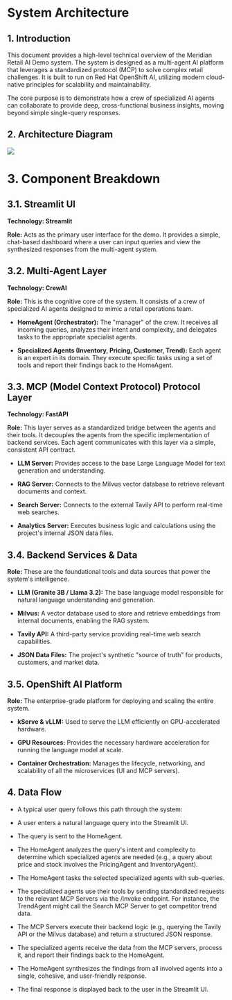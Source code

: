 # System Architecture
## 1. Introduction
This document provides a high-level technical overview of the Meridian Retail AI Demo system. The system is designed as a multi-agent AI platform that leverages a standardized protocol (MCP) to solve complex retail challenges. It is built to run on Red Hat OpenShift AI, utilizing modern cloud-native principles for scalability and maintainability.

The core purpose is to demonstrate how a crew of specialized AI agents can collaborate to provide deep, cross-functional business insights, moving beyond simple single-query responses.

## 2. Architecture Diagram
[![](https://mermaid.ink/img/pako:eNp1VFFv2jAQ_iuWH6ZOAkaBDsjDpDShbdYAEQlMnakmNzFgNcTIcdhY1f--sxNKugqkJOe77-783R33gmORMGzhtaS7DYrcZZYXT-VhiX-wJ-RliskVjdkSLzNU_eYeCZVkdJtyhVyab54ElcnjMmNZUqLexRkXqeJNe80yhXx6YBJdOJL9tr3P9aB30_GI3IktQyWyiaYy3rBcSaqEfDwBo9lo4pJIQrISWrN5kwXxsj0ohTx8sDrzMCJOkSvIIj9Yg5nnjEggecyz9Zv1DCUnQIEUSsQiPXK6obmyg_ekAPfL98cEHi2jkMk9q5PRgJl9S-A5DwhH9sy5IyGjUJHzMHti-w-R54TEzmh6UDzOP4BrdPS7Rumaxs-6pBrNY5ajT9BaRetsNJNbSTOuGOpeoy_IT-mWom6rU7-J5y_mIRnzdF_kaMFiaAVyr-sNtBee_0AiuufpAVWsoHI1iGtHNvkeTifmDuiGpyyvzOcZBClVKyG36GK6Y1m44SuF_huy-3A0W4zIsykJMNwDpVra22BOJgvP9WwtohnLRSHjc6nnHmo2v5nBLRVaMiozohAexhHeeuzgY-arBJ63G_dqakBXjUcllXNQHd66XYY8-mh_-J6U2t0ENX056atg5rqmISfTW2hj1b0obcf4ZRVLXSkbNZQMN2CV8ARbShasgeFvtqX6iF80eonVhm1hlVggJmxFYTHo7ryC245mP4XYHj2lKNYbbK1omsOp2CVUMZdTaPUJAu1g0hFFprDVGfRMDGy94D_Y6g1a7X5nOGxf9npX7V77soEP2OpetTq94bD_tdvudvqDfue1gf-apO3WoH_VwCzhMK3jciea1fj6DxkRfcM?type=png)](https://mermaid.live/edit#pako:eNp1VFFv2jAQ_iuWH6ZOAkaBDsjDpDShbdYAEQlMnakmNzFgNcTIcdhY1f--sxNKugqkJOe77-783R33gmORMGzhtaS7DYrcZZYXT-VhiX-wJ-RliskVjdkSLzNU_eYeCZVkdJtyhVyab54ElcnjMmNZUqLexRkXqeJNe80yhXx6YBJdOJL9tr3P9aB30_GI3IktQyWyiaYy3rBcSaqEfDwBo9lo4pJIQrISWrN5kwXxsj0ohTx8sDrzMCJOkSvIIj9Yg5nnjEggecyz9Zv1DCUnQIEUSsQiPXK6obmyg_ekAPfL98cEHi2jkMk9q5PRgJl9S-A5DwhH9sy5IyGjUJHzMHti-w-R54TEzmh6UDzOP4BrdPS7Rumaxs-6pBrNY5ajT9BaRetsNJNbSTOuGOpeoy_IT-mWom6rU7-J5y_mIRnzdF_kaMFiaAVyr-sNtBee_0AiuufpAVWsoHI1iGtHNvkeTifmDuiGpyyvzOcZBClVKyG36GK6Y1m44SuF_huy-3A0W4zIsykJMNwDpVra22BOJgvP9WwtohnLRSHjc6nnHmo2v5nBLRVaMiozohAexhHeeuzgY-arBJ63G_dqakBXjUcllXNQHd66XYY8-mh_-J6U2t0ENX056atg5rqmISfTW2hj1b0obcf4ZRVLXSkbNZQMN2CV8ARbShasgeFvtqX6iF80eonVhm1hlVggJmxFYTHo7ryC245mP4XYHj2lKNYbbK1omsOp2CVUMZdTaPUJAu1g0hFFprDVGfRMDGy94D_Y6g1a7X5nOGxf9npX7V77soEP2OpetTq94bD_tdvudvqDfue1gf-apO3WoH_VwCzhMK3jciea1fj6DxkRfcM)

    
# 3. Component Breakdown
## 3.1. Streamlit UI
**Technology: Streamlit**

**Role:** Acts as the primary user interface for the demo. It provides a simple, chat-based dashboard where a user can input queries and view the synthesized responses from the multi-agent system.

## 3.2. Multi-Agent Layer
**Technology: CrewAI**

**Role:** This is the cognitive core of the system. It consists of a crew of specialized AI agents designed to mimic a retail operations team.

- **HomeAgent (Orchestrator):** The "manager" of the crew. It receives all incoming queries, analyzes their intent and complexity, and delegates tasks to the appropriate specialist agents.

- **Specialized Agents (Inventory, Pricing, Customer, Trend):** Each agent is an expert in its domain. They execute specific tasks using a set of tools and report their findings back to the HomeAgent.

## 3.3. MCP (Model Context Protocol) Protocol Layer
**Technology: FastAPI**

**Role:** This layer serves as a standardized bridge between the agents and their tools. It decouples the agents from the specific implementation of backend services. Each agent communicates with this layer via a simple, consistent API contract.

- **LLM Server:** Provides access to the base Large Language Model for text generation and understanding.

- **RAG Server:** Connects to the Milvus vector database to retrieve relevant documents and context.

- **Search Server:** Connects to the external Tavily API to perform real-time web searches.

- **Analytics Server:** Executes business logic and calculations using the project's internal JSON data files.

## 3.4. Backend Services & Data
**Role:** These are the foundational tools and data sources that power the system's intelligence.

- **LLM (Granite 3B / Llama 3.2):** The base language model responsible for natural language understanding and generation.

- **Milvus:** A vector database used to store and retrieve embeddings from internal documents, enabling the RAG system.

- **Tavily API:** A third-party service providing real-time web search capabilities.

- **JSON Data Files:** The project's synthetic "source of truth" for products, customers, and market data.

## 3.5. OpenShift AI Platform
**Role:** The enterprise-grade platform for deploying and scaling the entire system.

- **kServe & vLLM:** Used to serve the LLM efficiently on GPU-accelerated hardware.

- **GPU Resources:** Provides the necessary hardware acceleration for running the language model at scale.

- **Container Orchestration:** Manages the lifecycle, networking, and scalability of all the microservices (UI and MCP servers).

## 4. Data Flow
- A typical user query follows this path through the system:

- A user enters a natural language query into the Streamlit UI.

- The query is sent to the HomeAgent.

- The HomeAgent analyzes the query's intent and complexity to determine which specialized agents are needed (e.g., a query about price and stock involves the PricingAgent and InventoryAgent).

- The HomeAgent tasks the selected specialized agents with sub-queries.

- The specialized agents use their tools by sending standardized requests to the relevant MCP Servers via the /invoke endpoint. For instance, the TrendAgent might call the Search MCP Server to get competitor trend data.

- The MCP Servers execute their backend logic (e.g., querying the Tavily API or the Milvus database) and return a structured JSON response.

- The specialized agents receive the data from the MCP servers, process it, and report their findings back to the HomeAgent.

- The HomeAgent synthesizes the findings from all involved agents into a single, cohesive, and user-friendly response.

- The final response is displayed back to the user in the Streamlit UI.